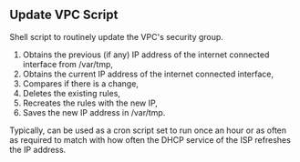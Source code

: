 ## Update VPC Script

Shell script to routinely update the VPC's security group.

1. Obtains the previous (if any) IP address of the internet connected interface from /var/tmp,
2. Obtains the current IP address of the internet connected interface,
3. Compares if there is a change,
4. Deletes the existing rules,
5. Recreates the rules with the new IP,
6. Saves the new IP address in /var/tmp.

Typically, can be used as a cron script set to run once an hour or as often as required to match with how often the DHCP service of the ISP refreshes the IP address.
